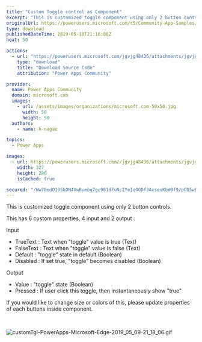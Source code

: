 ```yaml
---
title: "Custom Toggle control as Component"
excerpt: "This is customized toggle component using only 2 button controls. This has 6 custom properties, 4 input and 2 output : Input TrueText : Text when"
originalUrl: https://powerusers.microsoft.com/t5/Community-App-Samples/Custom-Toggle-control-as-Component/td-p/281416
type: download
publishedDateTime: 2019-05-10T21:16:00Z
heat: 50

actions:
  - url: "https://powerusers.microsoft.com/jgvjg48436/attachments/jgvjg48436/AppFeedbackGallery/181/2/CustomTgl.msapp"
    type: "download"
    title: "Download Source Code"
    attribution: "Power Apps Community"

provider:
  name: Power Apps Community
  domain: microsoft.com
  images:
    - url: /assets/images/organizations/microsoft.com-50x50.jpg
      width: 50
      height: 50
  authors:
    - name: h-nagao

topics:
  - Power Apps

images:
  - url: https://powerusers.microsoft.com//jgvjg48436/attachments/jgvjg48436/AppFeedbackGallery/181/1/toggled.PNG
    width: 327
    height: 286
    isCached: true

secured: "/Ww70edO13SkON4VwBumbq7gc981dFuNcIYeIqOGDf3AxseuKbW0f9/pCD5wFp5wi0KMQqfTrSYaBdIg7bN7MSAD/hXGHjDBL7/oCmrccxjfYHuR5OhK3lYql30i8NZVeR0guIwG+5FwALFX+dv+ThMHWor6ayOSCyklnApRhT5p7Gv3il5EIQF89Dxurp/sCfrgjF65I7fL8TMDqudEmbPXzrl/CChy7zXTb1xSbrH4EzvrhC2+SKHzG7Y6i2SV6SSqSAnf1qN4LpoP+LPsKsoZfTUiknEVpXoQ0hCiU0C9UZwEbC/3RvPLOWZ/hhBlAjL9zxSsZLnw1EMQy9nOuhIhunsElMGX72xXFOxhy4UOhrWYSzfLcpPpXVbfxvBDc1yHb76COAEciin/4nwJs1qdAQx0d1wd90Dd2pHpz42w0OoYOWfaZNvTEWMNwJ0R;Y2hTw32fbylBmdnRhfkyPA=="
---
```

<p>This is customized toggle component using only 2 button controls.</p><p>This has 6 custom properties, 4 input and 2 output :</p><p>Input</p><ul><li>TrueText : Text when "toggle" value is true (Text)</li><li>FalseText : Text when "toggle" value is false&nbsp;(Text)</li><li>Default : "toggle" state in default&nbsp;(Boolean)</li><li>Disabled : If set true, "toggle" becomes disabled&nbsp;(Boolean)</li></ul><p>Output</p><ul><li>Value : "toggle" state (Boolean)&nbsp;</li><li>Pressed : If user click this toggle, then&nbsp;instantaneously show "true"</li></ul><p>If you would like to change size or colors of this, please update properties of each buttons inside component.&nbsp;</p><p>&nbsp;</p><p><span class="lia-inline-image-display-wrapper lia-image-align-inline" image-alt="customTgl-PowerApps-Microsoft-Edge-2019_05_09-21_18_06.gif" style="width: 400px;"><img src="https://powerusers.microsoft.com/t5/image/serverpage/image-id/64942i7615BD893A491540/image-size/medium?v=1.0&amp;px=400" title="customTgl-PowerApps-Microsoft-Edge-2019_05_09-21_18_06.gif" alt="customTgl-PowerApps-Microsoft-Edge-2019_05_09-21_18_06.gif" li-image-url="https://powerusers.microsoft.com/t5/image/serverpage/image-id/64942i7615BD893A491540?v=1.0" li-image-display-id="'64942i7615BD893A491540'" li-message-uid="'281416'" li-messages-message-image="true" li-bindable="" class="lia-media-image" tabindex="0" li-bypass-lightbox-when-linked="true" li-use-hover-links="false"></span></p>

